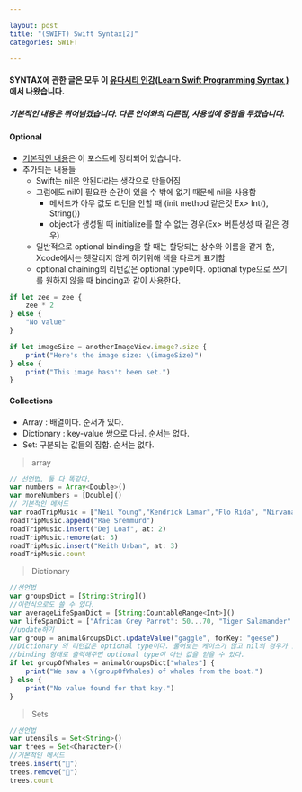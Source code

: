 ```yaml
---

layout: post
title: "(SWIFT) Swift Syntax[2]"
categories: SWIFT

---
```


#### SYNTAX에 관한 글은 모두 이 [유다시티 인강(Learn Swift Programming Syntax )](https://classroom.udacity.com/courses/ud902/lessons/4667459037/concepts/46437489340923)에서 나왔습니다.

##### 기본적인 내용은 뛰어넘겠습니다. 다른 언어와의 다른점, 사용법에 중점을 두겠습니다.

#### Optional

* [기본적인 내용](https://hanjungv.github.io/2017-02-01-3_Swift_optional/)은 이 포스트에 정리되어 있습니다.
* 추가되는 내용들
    * Swift는 nil은 안된다라는 생각으로 만들어짐
    * 그럼에도 nil이 필요한 순간이 있을 수 밖에 없기 때문에 nil을 사용함
        * 메서드가 아무 값도 리턴을 안할 때 (init method 같은것 Ex> Int(), String())
        * object가 생성될 때 initialize를 할 수 없는 경우(Ex> 버튼생성 때 같은 경우)
    * 일반적으로 optional binding을 할 때는 할당되는 상수와 이름을 같게 함, Xcode에서는 헷갈리지 않게 하기위해 색을 다르게 표기함
    * optional chaining의 리턴값은 optional type이다. optional type으로 쓰기를 원하지 않을 때 binding과 같이 사용한다.

```javascript
if let zee = zee {
    zee * 2
} else {
    "No value"
}
```

```javascript
if let imageSize = anotherImageView.image?.size {
    print("Here's the image size: \(imageSize)")
} else {
    print("This image hasn't been set.")
}
```

#### Collections
* Array : 배열이다. 순서가 있다.
* Dictionary : key-value 쌍으로 다님. 순서는 없다.
* Set: 구분되는 값들의 집합. 순서는 없다.

> array

```javascript
// 선언법. 둘 다 똑같다.
var numbers = Array<Double>()
var moreNumbers = [Double]()
// 기본적인 메서드
var roadTripMusic = ["Neil Young","Kendrick Lamar","Flo Rida", "Nirvana"]
roadTripMusic.append("Rae Sremmurd")
roadTripMusic.insert("Dej Loaf", at: 2)
roadTripMusic.remove(at: 3)
roadTripMusic.insert("Keith Urban", at: 3)
roadTripMusic.count
```

> Dictionary

```javascript
//선언법
var groupsDict = [String:String]()
//이런식으로도 쓸 수 있다.
var averageLifeSpanDict = [String:CountableRange<Int>]()
var lifeSpanDict = ["African Grey Parrot": 50...70, "Tiger Salamander": 12...15, "Bottlenose Dolphin": 20...30]
//update하기
var group = animalGroupsDict.updateValue("gaggle", forKey: "geese")
//Dictionary 의 리턴값은 optional type이다. 물어보는 케이스가 많고 nil의 경우가 많음
//binding 형태로 출력해주면 optional type이 아닌 값을 얻을 수 있다.
if let groupOfWhales = animalGroupsDict["whales"] {
    print("We saw a \(groupOfWhales) of whales from the boat.")
} else {
    print("No value found for that key.")
}
```

> Sets

```javascript
//선언법
var utensils = Set<String>()
var trees = Set<Character>()
//기본적인 메서드
trees.insert("🌲")
trees.remove("🌵")
trees.count
```
